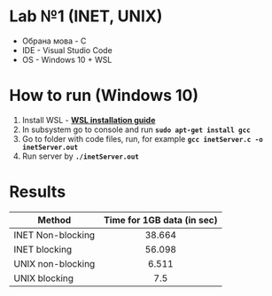 # Lab №1 (INET, UNIX)

- Обрана мова - C
- IDE - Visual Studio Code
- OS - Windows 10 + WSL

# How to run (Windows 10)
1. Install WSL - **[WSL installation guide](https://docs.microsoft.com/en-us/windows/wsl/install-win10)**
2. In subsystem go to console and run **```sudo apt-get install gcc```**
3. Go to folder with code files, run, for example **```gcc inetServer.c -o inetServer.out```**
4. Run server by **```./inetServer.out```**

# Results

|Method|Time for 1GB data (in sec)|
|------|-------------|
|INET Non-blocking|<center>38.664</center>|
|INET blocking|<center>56.098</center>|
|UNIX non-blocking|<center>6.511</center>|
|UNIX blocking|<center>7.5</center>|


